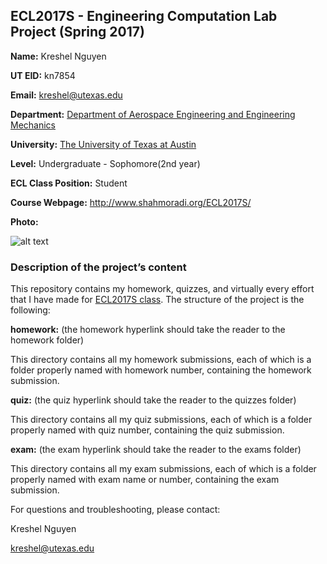 ## ECL2017S - Engineering Computation Lab Project (Spring 2017)

**Name:** Kreshel Nguyen

**UT EID:** kn7854

**Email:** kreshel@utexas.edu

**Department:** [Department of Aerospace Engineering and Engineering Mechanics](http://www.ae.utexas.edu)

**University:** [The University of Texas at Austin](http://www.utexas.edu)

**Level:** Undergraduate - Sophomore(2nd year)

**ECL Class Position:** Student

**Course Webpage:** http://www.shahmoradi.org/ECL2017S/

**Photo:** 

![alt text](http://i.imgur.com/RE6D5Es.png "kresh")

### Description of the project’s content

This repository contains my homework, quizzes, and virtually every effort that I have made for [ECL2017S class](http://www.shahmoradi.org/ECL2017S/). The structure of the project is the following:

**homework:** (the homework hyperlink should take the reader to the homework folder)

This directory contains all my homework submissions, each of which is a folder properly named with homework number, containing the homework submission.

**quiz:** (the quiz hyperlink should take the reader to the quizzes folder)

This directory contains all my quiz submissions, each of which is a folder properly named with quiz number, containing the quiz submission.

**exam:** (the exam hyperlink should take the reader to the exams folder)

This directory contains all my exam submissions, each of which is a folder properly named with exam name or number, containing the exam submission.

For questions and troubleshooting, please contact:

Kreshel Nguyen

kreshel@utexas.edu

